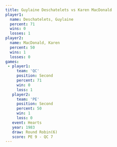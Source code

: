 ```yaml
---
title: Guylaine Deschatelets vs Karen MacDonald
player1:                      
  name: Deschatelets, Guylaine
  percent: 71                 
  wins: 0                     
  losses: 1                   
player2:                      
  name: MacDonald, Karen      
  percent: 50                 
  wins: 1                     
  losses: 0                   
games:
 - player1:          
     team: 'QC'      
     position: Second
     percent: 71     
     win: 0          
     loss: 1         
   player2:          
     team: 'PE'      
     position: Second
     percent: 50     
     win: 1          
     loss: 0         
   event: Hearts       
   year: 1983          
   draw: Round Robin(6)
   score: PE 9 - QC 7  
---
```


